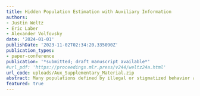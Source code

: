 ```yaml
---
title: Hidden Population Estimation with Auxiliary Information
authors:
- Justin Weltz
- Eric Laber
- Alexander Volfovsky
date: '2024-01-01'
publishDate: '2023-11-02T02:34:20.335090Z'
publication_types:
- paper-conference
publication: '*submitted; draft manuscript available*'
#url_pdf: 'https://proceedings.mlr.press/v244/weltz24a.html'
url_code: uploads/Aux_Supplementary_Material.zip
abstract: Many populations defined by illegal or stigmatized behavior are difficult to sample using conventional survey methodology. Respondent Driven Sampling (RDS) is a participant referral process frequently employed in this context to collect information. This sampling methodology can be modeled as a stochastic process that explores the graph of a social network, generating a partially observed subgraph between study participants. The methods currently used to impute the missing edges in this subgraph exhibit biased downstream estimation. We leverage auxiliary participant information and concepts from indirect inference to ameliorate these issues and improve estimation of the hidden population size. These advances result in smaller bias and higher precision in the estimation of the study participant arrival rate, the sample subgraph, and the population size. Lastly, we use our method to estimate the number of People Who Inject Drugs (PWID) in the Kohtla-Jarve region of Estonia.
featured: true
---
```

